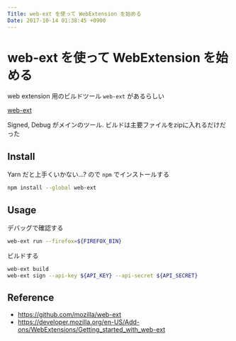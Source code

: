 ```yaml
---
Title: web-ext を使って WebExtension を始める
Date: 2017-10-14 01:38:45 +0900
---
```


# web-ext を使って WebExtension を始める

web extension 用のビルドツール `web-ext` があるらしい

[web-ext](https://github.com/mozilla/web-ext)

Signed, Debug がメインのツール.
ビルドは主要ファイルをzipに入れるだけだった

## Install

Yarn だと上手くいかない...? ので `npm` でインストールする

```bash
npm install --global web-ext
```

## Usage

デバッグで確認する

```bash
web-ext run --firefox=${FIREFOX_BIN}
```

ビルドする

```bash
web-ext build
web-ext sign --api-key ${API_KEY} --api-secret ${API_SECRET}
```

## Reference

- https://github.com/mozilla/web-ext
- https://developer.mozilla.org/en-US/Add-ons/WebExtensions/Getting_started_with_web-ext
